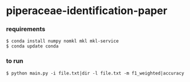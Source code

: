 # piperaceae-identification-paper

### requirements
```
$ conda install numpy nomkl mkl mkl-service
$ conda update conda
```


### to run

```
$ python main.py -i file.txt|dir -l file.txt -m f1_weighted|accuracy
```